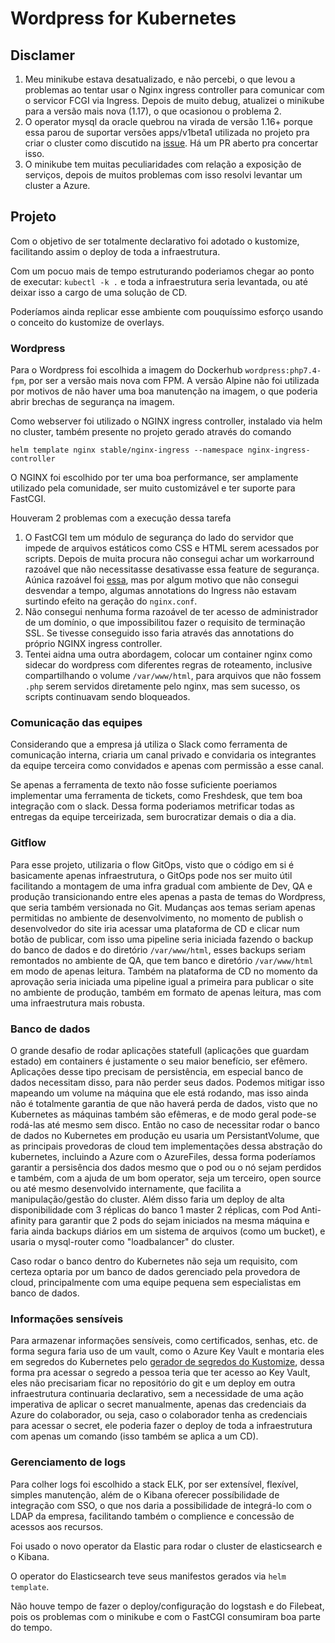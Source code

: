 # Wordpress for Kubernetes

## Disclamer
1. Meu minikube estava desatualizado, e não percebi, o que levou a problemas ao tentar usar o Nginx ingress controller para comunicar com o servicor FCGI via Ingress. Depois de muito debug, atualizei o minikube para a versão mais nova (1.17), o que ocasionou o problema 2.
2. O operator mysql da oracle quebrou na virada de versão 1.16+ porque essa parou de suportar versões apps/v1beta1 utilizada no projeto pra criar o cluster como discutido na [issue](https://github.com/oracle/mysql-operator/issues/307). Há um PR aberto pra concertar isso.
3. O minikube tem muitas peculiaridades com relação a exposição de serviços, depois de muitos problemas com isso resolvi levantar um cluster a Azure.

## Projeto

Com o objetivo de ser totalmente declarativo foi adotado o kustomize, facilitando assim o deploy de toda a infraestrutura.

Com um pocuo mais de tempo estruturando poderiamos chegar ao ponto de executar: `kubectl -k .` e toda a infraestrutura seria levantada, ou até deixar isso a cargo de uma solução de CD.

Poderíamos ainda replicar esse ambiente com pouquíssimo esforço usando o conceito do kustomize de overlays.

### Wordpress

Para o Wordpress foi escolhida a imagem do Dockerhub `wordpress:php7.4-fpm`, por ser a versão mais nova com FPM. A versão Alpine não foi utilizada por motivos de não haver uma boa manutenção na imagem, o que poderia abrir brechas de segurança na imagem.

Como webserver foi utilizado o NGINX ingress controller, instalado via helm no cluster, também presente no projeto gerado através do comando 
```
helm template nginx stable/nginx-ingress --namespace nginx-ingress-controller
```

O NGINX foi escolhido por ter uma boa performance, ser amplamente utilizado pela comunidade, ser muito customizável e ter suporte para FastCGI.

Houveram 2 problemas com a execução dessa tarefa
1. O FastCGI tem um módulo de segurança do lado do servidor que impede de arquivos estáticos como CSS e HTML serem acessados por scripts. Depois de muita procura não consegui achar um workarround razoável que não necessitasse desativasse essa feature de segurança. Aúnica razoável foi [essa](https://robertbasic.com/blog/php-fpm-security-limit-extensions-issue/), mas por algum motivo que não consegui desvendar a tempo, algumas annotations do Ingress não estavam surtindo efeito na geração do `nginx.conf`.
2. Não consegui nenhuma forma razoável de ter acesso de administrador de um domínio, o que impossibilitou fazer o requisito de terminação SSL. Se tivesse conseguido isso faria através das annotations do próprio NGINX ingress controller.
3. Tentei aidna uma outra abordagem, colocar um container nginx como sidecar do wordpress com diferentes regras de roteamento, inclusive compartilhando o volume `/var/www/html`, para arquivos que não fossem `.php` serem servidos diretamente pelo nginx, mas sem sucesso, os scripts continuavam sendo bloqueados.

### Comunicação das equipes

Considerando que a empresa já utiliza o Slack como ferramenta de comunicação interna, criaria um canal privado e convidaria os integrantes da equipe terceira como convidados e apenas com permissão a esse canal.

Se apenas a ferramenta de texto não fosse suficiente poeriamos implementar uma ferramenta de tickets, como Freshdesk, que tem boa integração com o slack. Dessa forma poderiamos metrificar todas as entregas da equipe terceirizada, sem burocratizar demais o dia a dia.

### Gitflow

Para esse projeto, utilizaria o flow GitOps, visto que o código em si é basicamente apenas infraestrutura, o GitOps pode nos ser muito útil facilitando a montagem de uma infra gradual com ambiente de Dev, QA e produção transicionando entre eles apenas a pasta de temas do Wordpress, que seria também versionada no Git.
Mudanças aos temas seriam apenas permitidas no ambiente de desenvolvimento, no momento de publish o desenvolvedor do site iria acessar uma plataforma de CD e clicar num botão de publicar, com isso uma pipeline seria iniciada fazendo o backup do banco de dados e do diretório `/var/www/html`, esses backups seriam remontados no ambiente de QA, que tem banco e diretório `/var/www/html` em modo de apenas leitura. Também na plataforma de CD no momento da aprovação seria iniciada uma pipeline igual a primeira para publicar o site no ambiente de produção, também em formato de apenas leitura, mas com uma infraestrutura mais robusta.

### Banco de dados

O grande desafio de rodar aplicações statefull (aplicações que guardam estado) em containers é justamente o seu maior benefício, ser efêmero. Aplicações desse tipo precisam de persistência, em especial banco de dados necessitam disso, para não perder seus dados. Podemos mitigar isso mapeando um volume na máquina que ele está rodando, mas isso ainda não é totalmente garantia de que não haverá perda de dados, visto que no Kubernetes as máquinas também são efêmeras, e de modo geral pode-se rodá-las até mesmo sem disco. Então no caso de necessitar rodar o banco de dados no Kubernetes em produção eu usaria um PersistantVolume, que as principais provedoras de cloud tem implementações dessa abstração do kubernetes, incluindo a Azure com o AzureFiles, dessa forma poderíamos garantir a persisência dos dados mesmo que o pod ou o nó sejam perdidos e também, com a ajuda de um bom operator, seja um terceiro, open source ou até mesmo desenvolvido internamente, que facilita a manipulação/gestão do cluster. Além disso faria um deploy de alta disponibilidade com 3 réplicas do banco 1 master 2 réplicas, com Pod Anti-afinity para garantir que 2 pods do sejam iniciados na mesma máquina e faria ainda backups diários em um sistema de arquivos (como um bucket), e usaria o mysql-router como "loadbalancer" do cluster.

Caso rodar o banco dentro do Kubernetes não seja um requisito, com certeza optaria por um banco de dados gerenciado pela provedora de cloud, principalmente com uma equipe pequena sem especialistas em banco de dados.

### Informações sensíveis

Para armazenar informações sensíveis, como certificados, senhas, etc. de forma segura faria uso de um vault, como o Azure Key Vault e montaria eles em segredos do Kubernetes pelo [gerador de segredos do Kustomize](https://github.com/kubernetes-sigs/kustomize/blob/master/examples/secretGeneratorPlugin.md), dessa forma pra acessar o segredo a pessoa teria que ter acesso ao Key Vault, eles não precisariam ficar no repositório do git e um deploy em outra infraestrutura continuaria declarativo, sem a necessidade de uma ação imperativa de aplicar o secret manualmente, apenas das credenciais da Azure do colaborador, ou seja, caso o colaborador tenha as credenciais para acessar o secret, ele poderia fazer o deploy de toda a infraestrutura com apenas um comando (isso também se aplica a um CD).

### Gerenciamento de logs

Para colher logs foi escolhido a stack ELK, por ser extensível, flexível, simples manutenção, além de o Kibana oferecer possíbilidade de integração com SSO, o que nos daria a possibilidade de integrá-lo com o LDAP da empresa, facilitando também o complience e concessão de acessos aos recursos.

Foi usado o novo operator da Elastic para rodar o cluster de elasticsearch e o Kibana.

O operator do Elasticsearch teve seus manifestos gerados via `helm template`.

Não houve tempo de fazer o deploy/configuração do logstash e do Filebeat, pois os problemas com o minikube e com o FastCGI consumiram boa parte do tempo.
